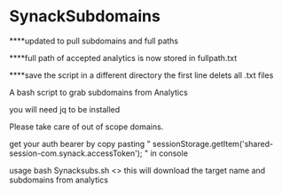 # SynackSubdomains
****updated to pull subdomains and full paths 


****full path of accepted analytics is now stored in fullpath.txt

****save the script in a different directory the first line delets all .txt files

A bash script to grab subdomains from Analytics

you will need jq to be installed

Please take care of out of scope domains.

get your auth bearer by copy pasting " sessionStorage.getItem('shared-session-com.synack.accessToken'); " in console

usage 
bash Synacksubs.sh <<token>>
  this will download the target name and subdomains from analytics
